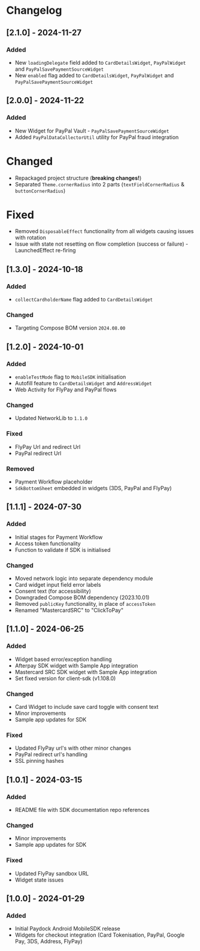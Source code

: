 # Changelog

## [2.1.0] - 2024-11-27

### Added

- New `loadingDelegate` field added to `CardDetailsWidget`, `PayPalWidget` and `PayPalSavePaymentSourceWidget`
- New `enabled` flag added to `CardDetailsWidget`, `PayPalWidget` and `PayPalSavePaymentSourceWidget`

## [2.0.0] - 2024-11-22

### Added

- New Widget for PayPal Vault - `PayPalSavePaymentSourceWidget`
- Added `PayPalDataCollectorUtil` utility for PayPal fraud integration

# Changed

- Repackaged project structure (**breaking changes!**)
- Separated `Theme.cornerRadius` into 2 parts (`textFieldCornerRadius` & `buttonCornerRadius`)

# Fixed

- Removed `DisposableEffect` functionality from all widgets causing issues with rotation
- Issue with state not resetting on flow completion (success or failure) - LaunchedEffect re-firing

## [1.3.0] - 2024-10-18

### Added

- `collectCardholderName` flag added to `CardDetailsWidget`

### Changed

- Targeting Compose BOM version `2024.08.00`

## [1.2.0] - 2024-10-01

### Added

- `enableTestMode` flag to `MobileSDK` initialisation
- Autofill feature to `CardDetailsWidget` and `AddressWidget`
- Web Activity for FlyPay and PayPal flows

### Changed

- Updated NetworkLib to `1.1.0`

### Fixed

- FlyPay Url and redirect Url
- PayPal redirect Url

### Removed

- Payment Workflow placeholder
- `SdkBottomSheet` embedded in widgets (3DS, PayPal and FlyPay)

## [1.1.1] - 2024-07-30

### Added

- Initial stages for Payment Workflow
- Access token functionality
- Function to validate if SDK is initialised

### Changed

- Moved network logic into separate dependency module
- Card widget input field error labels
- Consent text (for accessibility)
- Downgraded Compose BOM dependency (2023.10.01)
- Removed `publicKey` functionality, in place of `accessToken`
- Renamed "MastercardSRC" to "ClickToPay"

## [1.1.0] - 2024-06-25

### Added

- Widget based error/exception handling
- Afterpay SDK widget with Sample App integration
- Mastercard SRC SDK widget with Sample App integration
- Set fixed version for client-sdk (v1.108.0)

### Changed

- Card Widget to include save card toggle with consent text
- Minor improvements
- Sample app updates for SDK

### Fixed

- Updated FlyPay url's with other minor changes
- PayPal redirect url's handling
- SSL pinning hashes

## [1.0.1] - 2024-03-15

### Added

- README file with SDK documentation repo references

### Changed

- Minor improvements
- Sample app updates for SDK

### Fixed

- Updated FlyPay sandbox URL
- Widget state issues

## [1.0.0] - 2024-01-29

### Added

- Initial Paydock Android MobileSDK release
- Widgets for checkout integration (Card Tokenisation, PayPal, Google Pay, 3DS, Address, FlyPay)
